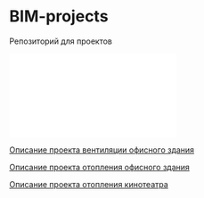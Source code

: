 # BIM-projects
Репозиторий для проектов 


![alt text](Screenshots/Office.md "Список доступных тестов")

[Описание проекта вентиляции офисного здания](https://github.com/Pegoxi/BIM-projects/blob/main/Проект%20вентиляции%20офисного%20здания/ReadmeOfficeV.md)

[Описание проекта отопления офисного здания](https://github.com/Pegoxi/BIM-projects/blob/main/Проект%20отопления%20офисного%20здания/ReadmeOfficeO.md)

[Описание проекта отопления кинотеатра](https://github.com/Pegoxi/BIM-projects/blob/main/Проект%20отопления%20кинотеатра/ReadmeCinemaV.md)
